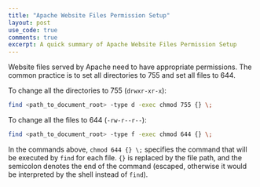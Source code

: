 ```yaml
---
title: "Apache Website Files Permission Setup"
layout: post
use_code: true
comments: true
excerpt: A quick summary of Apache Website Files Permission Setup
---
```


Website files served by Apache need to have appropriate permissions. The common practice is to set all directories to 755 and set all files to 644.

To change all the directories to 755 (`drwxr-xr-x`):

```bash
find <path_to_document_root> -type d -exec chmod 755 {} \;
```

To change all the files to 644 (`-rw-r--r--`):

```bash
find <path_to_document_root> -type f -exec chmod 644 {} \;
```

In the commands above, `chmod 644 {} \;` specifies the command that will be executed by `find` for each file. `{}` is replaced by the file path, and the semicolon denotes the end of the command (escaped, otherwise it would be interpreted by the shell instead of `find`).
